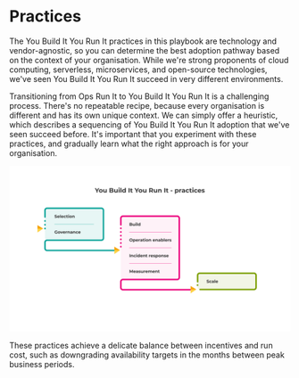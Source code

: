 # Practices

The You Build It You Run It practices in this playbook are technology and vendor-agnostic, so you can determine the best adoption pathway based on the context of your organisation. While we're strong proponents of cloud computing, serverless, microservices, and open-source technologies, we've seen You Build It You Run It succeed in very different environments. 

Transitioning from Ops Run It to You Build It You Run It is a challenging process. There's no repeatable recipe, because every organisation is different and has its own unique context. We can simply offer a heuristic, which describes a sequencing of You Build It You Run It adoption that we've seen succeed before. It's important that you experiment with these practices, and gradually learn what the right approach is for your organisation.

![](../.gitbook/assets/practices/practices.png)

These practices achieve a delicate balance between incentives and run cost, such as downgrading availability targets in the months between peak business periods.  
